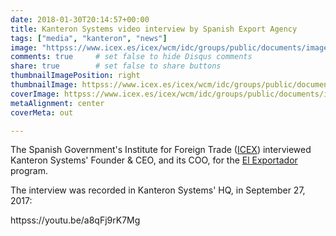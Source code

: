 ```yaml
---
date: 2018-01-30T20:14:57+00:00
title: Kanteron Systems video interview by Spanish Export Agency
tags: ["media", "kanteron", "news"]
image: "httpss://www.icex.es/icex/wcm/idc/groups/public/documents/imagen/mde0/mzu1/~edisp/img2014355684.jpg"
comments: true     # set false to hide Disqus comments
share: true        # set false to share buttons
thumbnailImagePosition: right
thumbnailImage: httpss://www.icex.es/icex/wcm/idc/groups/public/documents/imagen/mde0/mzu1/~edisp/img2014355684.jpg
coverImage: httpss://www.icex.es/icex/wcm/idc/groups/public/documents/imagen/mde0/mzu1/~edisp/img2014355684.jpg
metaAlignment: center
coverMeta: out

---
```


The Spanish Government's Institute for Foreign Trade ([ICEX](httpss://www.icex.es)) interviewed Kanteron Systems' Founder & CEO, and its COO, for the [El Exportador](httpss://www.icex.es/icex/es/Navegacion-zona-contacto/revista-el-exportador/empresas/REP2018778053.html) program.

<!--more-->

The interview was recorded in Kanteron Systems' HQ, in September 27, 2017:

httpss://youtu.be/a8qFj9rK7Mg
<iframe width="560" height="315" src="httpss://youtu.be/a8qFj9rK7Mg" frameborder="0" allow="autoplay; encrypted-media" allowfullscreen></iframe>